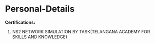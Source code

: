 # Personal-Details
**Certifications:**
1. NS2 NETWORK SIMULATION BY TASK(TELANGANA ACADEMY FOR SKILLS AND KNOWLEDGE)
   
